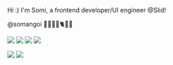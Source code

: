Hi :) I'm Somi, a frontend developer/UI engineer @Slid!

@somangoi
🏳️‍🌈👩‍💻🐈🧘‍♀️

<img src="https://img.shields.io/badge/HTML5-E34F26?style=flat-square&logo=HTML5&logoColor=white"/> <img src="https://img.shields.io/badge/CSS3-1572B6?style=flat-square&logo=CSS3&logoColor=white"/> <img src="https://img.shields.io/badge/JavaScript-007396?style=flat-square&logo=JavaScript&logoColor=white"/> <img src="https://img.shields.io/badge/React-61DAFB?style=flat-square&logo=React&logoColor=white"/>

<a href="mailto: somi.c.hwang@gmail.com" target="_blank"><img src="https://img.shields.io/badge/somi.c.hwang@gmail.com-EA4335?style=flat-square&logo=Gmail&logoColor=white"/></a> <a href="https://navy-pie-d0d.notion.site/Somi-Hwang-57bd72ee5c4544ca8491ad57d4601294" target="_blank"><img src="https://img.shields.io/badge/Portfolio-000000?style=flat-square&logo=Notion&logoColor=white"/></a>
